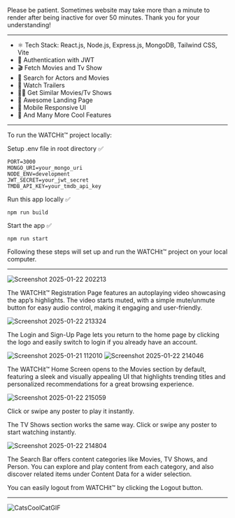 Please be patient. Sometimes website may take more than a minute to render after being inactive for over 50 minutes. Thank you for your understanding!

__________________________
-   ⚛️ Tech Stack: React.js, Node.js, Express.js, MongoDB, Tailwind CSS, Vite
-   🔐 Authentication with JWT
-   🎬 Fetch Movies and Tv Show
-   🔎 Search for Actors and Movies
-   🎥 Watch Trailers
-   🐱‍👤 Get Similar Movies/Tv Shows
-   💙 Awesome Landing Page
-   📱 Mobile Responsive UI
-   🚀 And Many More Cool Features
 _______________________
To run the WATCHit™ project locally:

Setup .env file in root directory ✅️
```
PORT=3000
MONGO_URI=your_mongo_uri
NODE_ENV=development
JWT_SECRET=your_jwt_secret
TMDB_API_KEY=your_tmdb_api_key
```
Run this app locally ✅️
```
npm run build
```
Start the app ✅️
```
npm run start
```
Following these steps will set up and run the WATCHit™ project on your local computer.
__________________________


![Screenshot 2025-01-22 202213](https://github.com/user-attachments/assets/79e50a1a-c5f1-4815-830e-b887cf2b7f94)

The WATCHit™ Registration Page features an autoplaying video showcasing the app’s highlights. The video starts muted, with a simple mute/unmute button for easy audio control, making it engaging and user-friendly.

![Screenshot 2025-01-22 213324](https://github.com/user-attachments/assets/fa5df3eb-02e8-49db-9d23-44f7477a445a)

The Login and Sign-Up Page lets you return to the home page by clicking the logo and easily switch to login if you already have an account.

![Screenshot 2025-01-21 112010](https://github.com/user-attachments/assets/125015e8-014c-4765-82a0-7f5010c59731)
![Screenshot 2025-01-22 214046](https://github.com/user-attachments/assets/3bb91d2f-8285-43c2-af58-a85ece92bf36)

The WATCHit™ Home Screen opens to the Movies section by default, featuring a sleek and visually appealing UI that highlights trending titles and personalized recommendations for a great browsing experience.


![Screenshot 2025-01-22 215059](https://github.com/user-attachments/assets/bccbf145-c929-4df5-9a90-606888843c88)


 Click or swipe any poster to play it instantly.

 The TV Shows section works the same way. Click or swipe any poster to start watching instantly.

![Screenshot 2025-01-22 214804](https://github.com/user-attachments/assets/087b65da-ec8c-4fd5-a7fd-f2f3bc42abc9)


The Search Bar offers content categories like Movies, TV Shows, and Person. You can explore and play content from each category, and also discover related items under Content Data for a wider selection.


You can easily logout from WATCHit™ by clicking the Logout button.

__________________________



   ![CatsCoolCatGIF](https://github.com/user-attachments/assets/6765e959-fc56-4085-bcac-b0a5768c5045)





